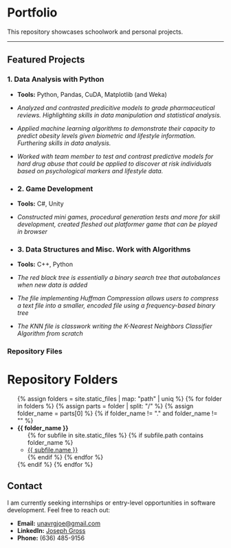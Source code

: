 # **Portfolio**
This repository showcases schoolwork and personal projects.

---

## **Featured Projects**

### 1. **Data Analysis with Python**
- **Tools:** Python, Pandas, CuDA, Matplotlib (and Weka)
- *Analyzed and contrasted predicitive models to grade pharmaceutical reviews.  Highlighting skills in data manipulation and statistical analysis.*
- *Applied machine learning algorithms to demonstrate their capacity to predict obesity levels given biometric and lifestyle information. Furthering skills in data analysis.*
- *Worked with team member to test and contrast predictive models for hard drug abuse that could be applied to discover at risk individuals based on psychological markers and lifestyle data.*

- ### 2. Game Development
- **Tools:** C#, Unity
- *Constructed mini games, procedural generation tests and more for skill development, created fleshed out platformer game that can be played in browser*

- ### 3. Data Structures and Misc. Work with Algorithms
- **Tools:** C++, Python
- *The red black tree is essentially a binary search tree that autobalances when new data is added*
- *The file implementing Huffman Compression allows users to compress a text file into a smaller, encoded file using a frequency-based binary tree*
- *The KNN file is classwork writing the K-Nearest Neighbors Classifier Algorithm from scratch*

### Repository Files
<h1>Repository Folders</h1>

<ul>
  {% assign folders = site.static_files | map: "path" | uniq %}
  {% for folder in folders %}
    {% assign parts = folder | split: "/" %}
    {% assign folder_name = parts[0] %}
    {% if folder_name != "." and folder_name != "" %}
      <li>
        <strong>{{ folder_name }}</strong>
        <ul>
          {% for subfile in site.static_files %}
            {% if subfile.path contains folder_name %}
              <li><a href="{{ subfile.path }}">{{ subfile.name }}</a></li>
            {% endif %}
          {% endfor %}
        </ul>
      </li>
    {% endif %}
  {% endfor %}
</ul>
    

## **Contact**

I am currently seeking internships or entry-level opportunities in software development. Feel free to reach out:

- **Email:** [unavrgjoe@gmail.com](mailto:unavrgjoe@gmail.com)
- **LinkedIn:** [Joseph Gross](www.linkedin.com/in/joseph-gross-a5a07a347)
- **Phone:** (636) 485-9156
